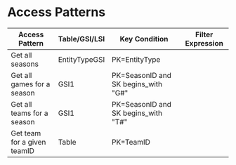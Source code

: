 # Access Patterns

| Access Pattern              | Table/GSI/LSI | Key Condition                       | Filter Expression |
| --------------------------- | ------------- | ----------------------------------- | ----------------- |
| Get all seasons             | EntityTypeGSI | PK=EntityType                       |                   |
| Get all games for a season  | GSI1          | PK=SeasonID and SK begins_with "G#" |                   |
| Get all teams for a season  | GSI1          | PK=SeasonID and SK begins_with "T#" |                   |
| Get team for a given teamID | Table         | PK=TeamID                           |                   |
